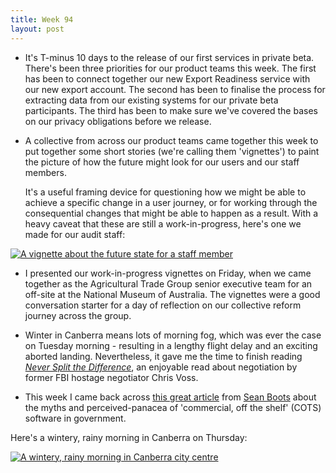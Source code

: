 ```yaml
---
title: Week 94
layout: post
---
```


* It's T-minus 10 days to the release of our first services in private beta. There's been three priorities for our product teams this week. The first has been to connect together our new Export Readiness service with our new export account. The second has been to finalise the process for extracting data from our existing systems for our private beta participants. The third has been to make sure we've covered the bases on our privacy obligations before we release.

* A collective from across our product teams came together this week to put together some short stories (we're calling them 'vignettes') to paint the picture of how the future might look for our users and our staff members.

  It's a useful framing device for questioning how we might be able to achieve a specific change in a user journey, or for working through the consequential changes that might be able to happen as a result. With a heavy caveat that these are still a work-in-progress, here's one we made for our audit staff:

<a href="https://photo.jordanh.net/picture.php?/261">
  <img src="https://photo.jordanh.net/_data/i/upload/2021/06/19/20210619210525-874ce243-me.jpg" style="max-height: 23rem;" alt="A vignette about the future state for a staff member">
</a>

* I presented our work-in-progress vignettes on Friday, when we came together as the Agricultural Trade Group senior executive team for an off-site at the National Museum of Australia. The vignettes were a good conversation starter for a day of reflection on our collective reform journey across the group.

* Winter in Canberra means lots of morning fog, which was ever the case on Tuesday morning - resulting in a lengthy flight delay and an exciting aborted landing. Nevertheless, it gave me the time to finish reading _[Never Split the Difference][never-split-the-difference]_, an enjoyable read about negotiation by former FBI hostage negotiator Chris Voss.

* This week I came back across [this great article][fake-cots] from [Sean Boots][sean-boots] about the myths and perceived-panacea of 'commercial, off the shelf' (COTS) software in government.

Here's a wintery, rainy morning in Canberra on Thursday:

<a href="https://photo.jordanh.net/picture.php?/260">
  <img src="https://photo.jordanh.net/_data/i/upload/2021/06/17/20210617045745-cccdbefc-me.jpg" style="max-height: 30rem;" alt="A wintery, rainy morning in Canberra city centre">
</a>

[never-split-the-difference]: https://www.goodreads.com/book/isbn/9781847941497
[fake-cots]: https://sboots.ca/2020/09/16/fake-cots-and-the-one-day-rule/
[sean-boots]: https://twitter.com/sboots
